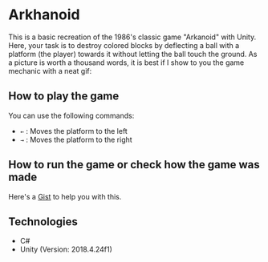 # Arkhanoid
This is a basic recreation of the 1986's classic game "Arkanoid" with Unity. Here, your task is to destroy colored blocks by deflecting a ball with a platform (the player) towards it without letting the ball touch the ground. As a picture is worth a thousand words, it is best if I show to you the game mechanic with a neat gif:

How to play the game
---

You can use the following commands:
* `←` : Moves the platform to the left
* `→` : Moves the platform to the right

How to run the game or check how the game was made
---

Here's a [Gist](https://gist.github.com/iVcente/57399cc5265feb140c3a36db03b08eb4) to help you with this.

Technologies
---
* C#
* Unity (Version: 2018.4.24f1)
